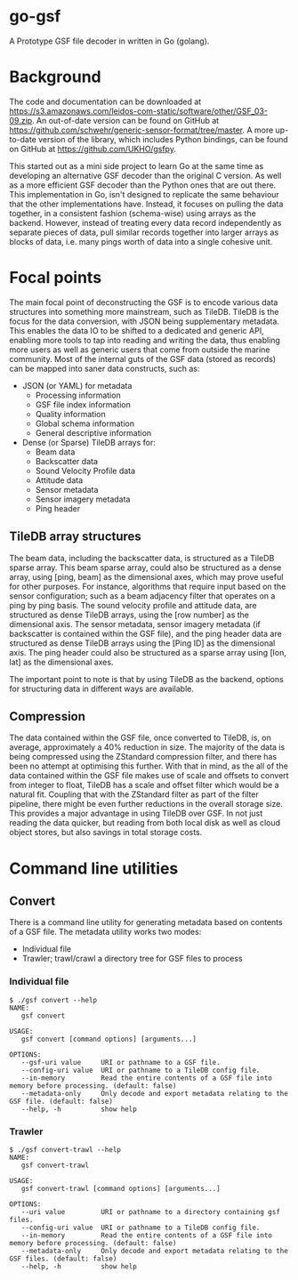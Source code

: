 # go-gsf
A Prototype GSF file decoder in written in Go (golang).

# Background

The code and documentation can be downloaded at <https://s3.amazonaws.com/leidos-com-static/software/other/GSF_03-09.zip>.
An out-of-date version can be found on GitHub at <https://github.com/schwehr/generic-sensor-format/tree/master>.
A more up-to-date version of the library, which includes Python bindings, can be found on GitHub at <https://github.com/UKHO/gsfpy>.

This started out as a mini side project to learn Go at the same time as developing an alternative GSF decoder than the original C version.
As well as a more efficient GSF decoder than the Python ones that are out there.
This implementation in Go, isn't designed to replicate the same behaviour that the other implementations have.
Instead, it focuses on pulling the data together, in a consistent fashion (schema-wise) using arrays as the backend.
However, instead of treating every data record independently as separate pieces of data, pull similar records together into larger arrays as blocks of data, i.e. many pings worth of data into a single cohesive unit.

# Focal points

The main focal point of deconstructing the GSF is to encode various data structures into something more mainstream, such as TileDB. TileDB is the focus for the data conversion, with JSON being supplementary metadata.
This enables the data IO to be shifted to a dedicated and generic API, enabling more tools to tap into reading and writing the data, thus enabling more users as well as generic users that come from outside the marine community.
Most of the internal guts of the GSF data (stored as records) can be mapped into saner data constructs, such as:

* JSON (or YAML) for metadata
  * Processing information
  * GSF file index information
  * Quality information
  * Global schema information
  * General descriptive information
* Dense (or Sparse) TileDB arrays for:
  * Beam data
  * Backscatter data
  * Sound Velocity Profile data
  * Attitude data
  * Sensor metadata
  * Sensor imagery metadata
  * Ping header

## TileDB array structures

The beam data, including the backscatter data, is structured as a TileDB sparse array.
This beam sparse array, could also be structured as a dense array, using [ping, beam] as the dimensional axes, which may prove useful for other purposes. For instance, algorithms that require input based on the sensor configuration; such as a beam adjacency filter that operates on a ping by ping basis.
The sound velocity profile and attitude data, are structured as dense TileDB arrays, using the [row number] as the dimensional axis.
The sensor metadata, sensor imagery metadata (if backscatter is contained within the GSF file), and the ping header data are structured as dense TileDB arrays using the [Ping ID] as the dimensional axis.
The ping header could also be structured as a sparse array using [lon, lat] as the dimensional axes.

The important point to note is that by using TileDB as the backend, options for structuring data in different ways are available.

## Compression

The data contained within the GSF file, once converted to TileDB, is, on average, approximately a 40% reduction in size.
The majority of the data is being compressed using the ZStandard compression filter, and there has been no attempt at optimising this further.
With that in mind, as the all of the data contained within the GSF file makes use of scale and offsets to convert from integer to float, TileDB has a scale and offset filter which would be a natural fit. Coupling that with the ZStandard filter as part of the filter pipeline, there might be even further reductions in the overall storage size.
This provides a major advantage in using TileDB over GSF. In not just reading the data quicker, but reading from both local disk as well as cloud object stores, but also savings in total storage costs.

# Command line utilities

## Convert

There is a command line utility for generating metadata based on contents of a GSF file. The metadata utility works two modes:

* Individual file
* Trawler; trawl/crawl a directory tree for GSF files to process


### Individual file

```Shell
$ ./gsf convert --help
NAME:
   gsf convert

USAGE:
   gsf convert [command options] [arguments...]

OPTIONS:
   --gsf-uri value     URI or pathname to a GSF file.
   --config-uri value  URI or pathname to a TileDB config file.
   --in-memory         Read the entire contents of a GSF file into memory before processing. (default: false)
   --metadata-only     Only decode and export metadata relating to the GSF file. (default: false)
   --help, -h          show help
```

### Trawler

```Shell
$ ./gsf convert-trawl --help
NAME:
   gsf convert-trawl

USAGE:
   gsf convert-trawl [command options] [arguments...]

OPTIONS:
   --uri value         URI or pathname to a directory containing gsf files.
   --config-uri value  URI or pathname to a TileDB config file.
   --in-memory         Read the entire contents of a GSF file into memory before processing. (default: false)
   --metadata-only     Only decode and export metadata relating to the GSF files. (default: false)
   --help, -h          show help
```
